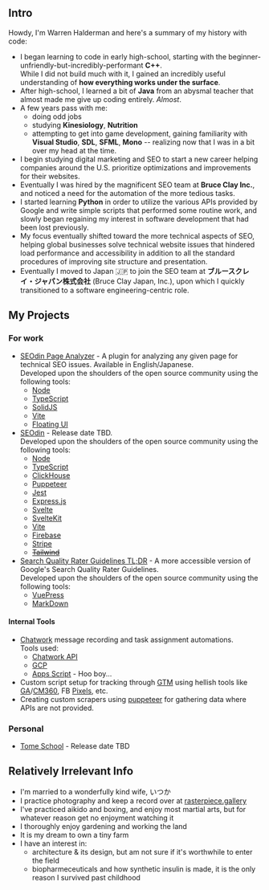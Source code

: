 <!--
**whalderman/whalderman** is a ✨ _special_ ✨ repository because its `README.md` (this file) appears on your GitHub profile.

Here are some ideas to get you started:

- 🔭 I’m currently working on ...
- 🌱 I’m currently learning ...
- 👯 I’m looking to collaborate on ...
- 🤔 I’m looking for help with ...
- 💬 Ask me about ...
- 📫 How to reach me: ...
- 😄 Pronouns: ...
- ⚡ Fun fact: ...
-->

## Intro

Howdy, I'm Warren Halderman and here's a summary of my history with code:
- I began learning to code in early high-school, starting with the beginner-unfriendly-but-incredibly-performant __C++__.  
While I did not build much with it, I gained an incredibly useful understanding of __how everything works under the surface__.
- After high-school, I learned a bit of __Java__ from an abysmal teacher that almost made me give up coding entirely. _Almost_.
- A few years pass with me:
  - doing odd jobs
  - studying __Kinesiology__, __Nutrition__
  - attempting to get into game development, gaining familiarity with __Visual Studio__, __SDL__, __SFML__, __Mono__ -- realizing now that I was in a bit over my head at the time.
- I begin studying digital marketing and SEO to start a new career helping companies around the U.S. prioritize optimizations and improvements for their websites.
- Eventually I was hired by the magnificent SEO team at __Bruce Clay Inc.__, and noticed a need for the automation of the more tedious tasks.
- I started learning __Python__ in order to utilize the various APIs provided by Google and write simple scripts that performed some routine work, and slowly began regaining my interest in software development that had been lost previously.
- My focus eventually shifted toward the more technical aspects of SEO, helping global businesses solve technical website issues that hindered load performance and accessibility in addition to all the standard procedures of improving site structure and presentation.
- Eventually I moved to Japan 🇯🇵 to join the SEO team at __ブルースクレイ・ジャパン株式会社__ (Bruce Clay Japan, Inc.), upon which I quickly transitioned to a software engineering-centric role.

## My Projects

### For work

- [SEOdin Page Analyzer][1] - A plugin for analyzing any given page for technical SEO issues. Available in English/Japanese.  
  Developed upon the shoulders of the open source community using the following tools:
  - [Node][2]
  - [TypeScript][3]
  - [SolidJS][4]
  - [Vite][5]
  - [Floating UI][6]
- [SEOdin]() - Release date TBD.  
  Developed upon the shoulders of the open source community using the following tools:
  - [Node][2]
  - [TypeScript][3]
  - [ClickHouse][7]
  - [Puppeteer][8]
  - [Jest][9]
  - [Express.js][10]
  - [Svelte][11]
  - [SvelteKit][12]
  - [Vite][5]
  - [Firebase][13]
  - [Stripe][14]
  - ~~[Tailwind][15]~~
- [Search Quality Rater Guidelines TL;DR][102] - A more accessible version of Google's Search Quality Rater Guidelines.  
  Developed upon the shoulders of the open source community using the following tools:
  - [VuePress][16]
  - [MarkDown][17]

#### Internal Tools

- [Chatwork](https://www.chatwork.com/) message recording and task assignment automations.  
  Tools used:
  - [Chatwork API](https://developer.chatwork.com/)
  - [GCP][18]
  - [Apps Script][19] - Hoo boy...
- Custom script setup for tracking through [GTM](https://marketingplatform.google.com/about/) using hellish tools like [GA](https://marketingplatform.google.com/about/analytics/)/[CM360](https://marketingplatform.google.com/about/campaign-manager-360/), FB [Pixels](https://www.facebook.com/business/tools/meta-pixel), etc.
- Creating custom scrapers using [puppeteer][8] for gathering data where APIs are not provided.

### Personal

- [Tome School]() - Release date TBD

## Relatively Irrelevant Info
- I'm married to a wonderfully kind wife, いつか
- I practice photography and keep a record over at [rasterpiece.gallery](https://rasterpiece.gallery)
- I've practiced aikido and boxing, and enjoy most martial arts, but for whatever reason get no enjoyment watching it
- I thoroughly enjoy gardening and working the land
- It is my dream to own a tiny farm
- I have an interest in:
  - architecture & its design, but am not sure if it's worthwhile to enter the field
  - biopharmeceuticals and how synthetic insulin is made, it is the only reason I survived past childhood

[1]: https://chrome.google.com/webstore/detail/seodin-page-analyzer/obmnleflmffnkfdiaecgniokcfebhnkd
[2]: https://nodejs.org/
[3]: https://www.typescriptlang.org/
[4]: https://www.solidjs.com/
[5]: https://vitejs.dev/
[6]: https://floating-ui.com/
[7]: https://clickhouse.com/
[8]: https://pptr.dev/
[9]: https://jestjs.io/
[10]: https://expressjs.com/
[11]: https://svelte.dev/
[12]: https://kit.svelte.dev/
[13]: https://firebase.google.com/
[14]: https://stripe.com/
[15]: https://tailwindcss.com/
[16]: https://vuepress.vuejs.org/
[17]: https://commonmark.org/
[18]: https://cloud.google.com/
[19]: https://www.google.com/script/start/

[100]: https://bruceclay.com/
[101]: https://bruceclay.jpn.com/
[102]: https://bruceclay.jpn.com/docs/

